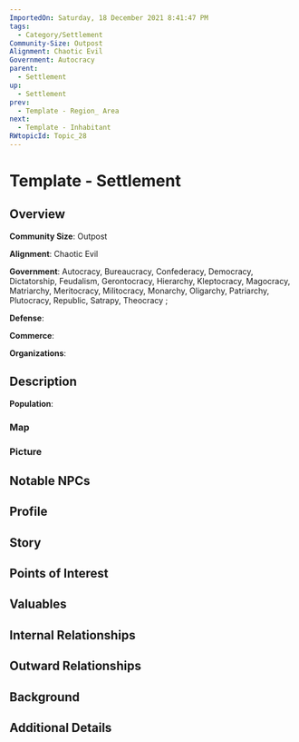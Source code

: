```yaml
---
ImportedOn: Saturday, 18 December 2021 8:41:47 PM
tags:
  - Category/Settlement
Community-Size: Outpost
Alignment: Chaotic Evil
Government: Autocracy
parent:
  - Settlement
up:
  - Settlement
prev:
  - Template - Region_ Area
next:
  - Template - Inhabitant
RWtopicId: Topic_28
---
```

# Template - Settlement
## Overview
**Community Size**: Outpost

**Alignment**: Chaotic Evil

**Government**: Autocracy, Bureaucracy, Confederacy, Democracy, Dictatorship, Feudalism, Gerontocracy, Hierarchy, Kleptocracy, Magocracy, Matriarchy, Meritocracy, Militocracy, Monarchy, Oligarchy, Patriarchy, Plutocracy, Republic, Satrapy, Theocracy ;

**Defense**: 

**Commerce**: 

**Organizations**: 



## Description
**Population**: 

###  Map

###  Picture



## Notable NPCs


## Profile


## Story


## Points of Interest


## Valuables


## Internal Relationships


## Outward Relationships


## Background


## Additional Details


